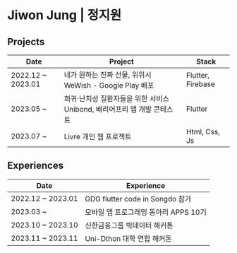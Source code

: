 # Jiwon Jung | 정지원

## Projects
|Date|Project|Stack|
|--|--|--|
2022.12 ~ 2023.01|네가 원하는 진짜 선물, 위위시 WeWish - Google Play 배포|Flutter, Firebase
2023.05 ~ |희귀·난치성 질환자들을 위한 서비스 Unibond, 배리어프리 앱 개발 콘테스트|Flutter
2023.07 ~ |Livre 개인 웹 프로젝트|Html, Css, Js

## Experiences
|Date|Experience|
|--|--|
2022.12 ~ 2023.01|GDG flutter code in Songdo 참가
2023.03 ~ |모바일 앱 프로그래밍 동아리 APPS 10기
2023.10 ~ 2023.10 | 신한금융그룹 빅데이터 해커톤
2023.11 ~ 2023.11 | Uni-Dthon 대학 연합 해커톤



